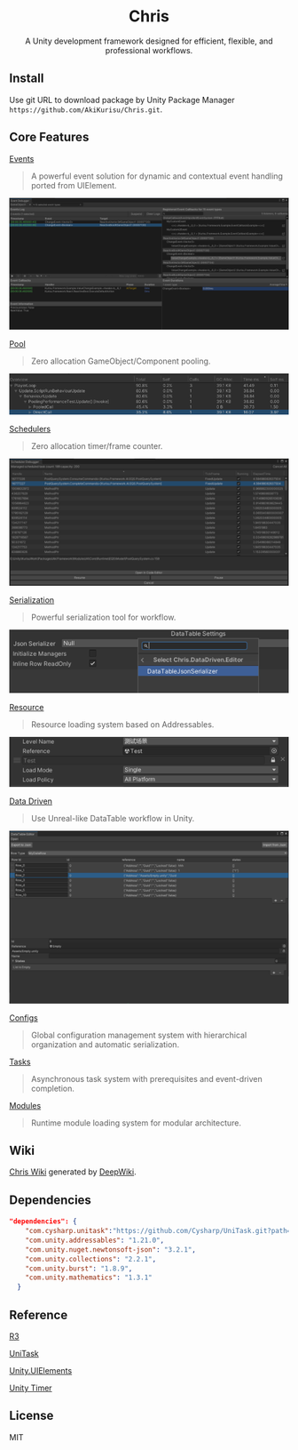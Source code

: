 <div align="center">

# Chris

A Unity development framework designed for efficient, flexible, and professional workflows.

</div>

## Install

Use git URL to download package by Unity Package Manager ```https://github.com/AkiKurisu/Chris.git```.

## Core Features

[Events](./Documentation~/Events.md) 
> A powerful event solution for dynamic and contextual event handling ported from UIElement.

![Debugger](./Documentation~/Images/debugger.png)

[Pool](./Documentation~/Pool.md) 
> Zero allocation GameObject/Component pooling. 

![Pooling Performance](./Documentation~/Images/pooling-performance.png)

[Schedulers](./Documentation~/Schedulers.md) 
> Zero allocation timer/frame counter. 

![Debugger](./Documentation~/Images/scheduler_debugger.png)

[Serialization](./Documentation~/Serialization.md)
> Powerful serialization tool for workflow.

![SerializedType](./Documentation~/Images/serializedtype.png)

[Resource](./Documentation~/Resource.md) 
> Resource loading system based on Addressables. 

![SoftAssetReference](./Documentation~/Images/soft_asset_reference.png)

[Data Driven](./Documentation~/DataDriven.md)
>Use Unreal-like DataTable workflow in Unity.

![DataTable](./Documentation~/Images/datatable_editor_window.png)

[Configs](./Documentation~/Configs.md)
> Global configuration management system with hierarchical organization and automatic serialization.

[Tasks](./Documentation~/Tasks.md)
> Asynchronous task system with prerequisites and event-driven completion.

[Modules](./Documentation~/Modules.md)
> Runtime module loading system for modular architecture.

## Wiki

[Chris Wiki](https://deepwiki.com/AkiKurisu/Chris/) generated by [DeepWiki](https://deepwiki.com).

## Dependencies

```json
"dependencies": {
    "com.cysharp.unitask":"https://github.com/Cysharp/UniTask.git?path=src/UniTask/Assets/Plugins/UniTask",
    "com.unity.addressables": "1.21.0",
    "com.unity.nuget.newtonsoft-json": "3.2.1",
    "com.unity.collections": "2.2.1",
    "com.unity.burst": "1.8.9",
    "com.unity.mathematics": "1.3.1"
  }
```

## Reference

[R3](https://github.com/Cysharp/R3)

[UniTask](https://github.com/Cysharp/UniTask)

[Unity.UIElements](https://github.com/Unity-Technologies/UnityCsReference/tree/2022.3/ModuleOverrides/com.unity.ui/Core)

[Unity Timer](https://github.com/akbiggs/UnityTimer)

## License

MIT
